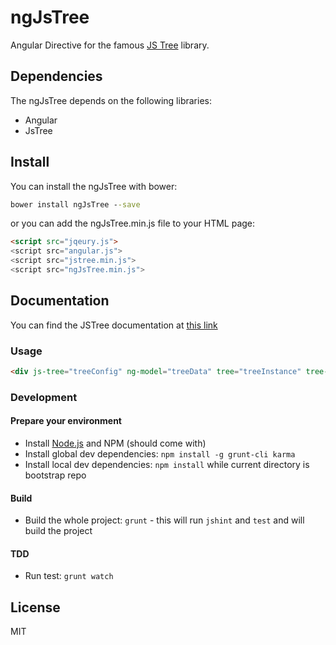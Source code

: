 ngJsTree
========

Angular Directive for the famous [JS Tree] library.


Dependencies
-----------

The ngJsTree depends on the following libraries:
* Angular
* JsTree


Install
-----------

You can install the ngJsTree with bower:

```bat
bower install ngJsTree --save
```

or you can add the ngJsTree.min.js file to your HTML page:
```html
<script src="jqeury.js">
<script src="angular.js">
<script src="jstree.min.js">
<script src="ngJsTree.min.js">
```

Documentation
----
You can find the JSTree documentation at [this link]

### Usage

```html
<div js-tree="treeConfig" ng-model="treeData" tree="treeInstance" tree-events="ready:readyCB">></div>
```



### Development
#### Prepare your environment

* Install [Node.js](http://nodejs.org/) and NPM (should come with)
* Install global dev dependencies: `npm install -g grunt-cli karma`
* Install local dev dependencies: `npm install` while current directory is bootstrap repo

#### Build
* Build the whole project: `grunt` - this will run `jshint` and `test` and will build the project


#### TDD
* Run test: `grunt watch`

License
----

MIT

[JS Tree]:http://www.jstree.com/
[this link]:http://www.jstree.com/api/
